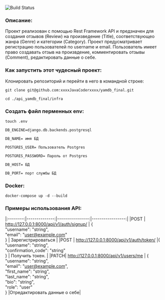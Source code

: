 ![Build Status](https://github.com/xxxxJavaCoderxxxx/yamdb_final/actions/workflows/yamdb_workflow.yml/badge.svg)
### Описание:
Проект реализован с помощью Rest Framework API и предзначен для
создания отзывов (Review) на произведение (Title), соответствующео жанра (Genre) и категории (Category).
Проект предусматривает регистрацию пользователей по username и email.
Пользователь имеет право создавать отзыв на произвдение, комментировать отзывы (Comment), 
редактировать данные о себе.
### Как запустить этот чудесный проект:

Клонировать репозиторий и перейти в него в командной строке:

```
git clone git@github.com:xxxxJavaCoderxxxx/yamdb_final.git
```

```
cd ./api_yamdb_final/infra
```
### Создать файл перменных env:
```
touch .env
```

```
DB_ENGINE=django.db.backends.postgresql 
```

```
DB_NAME= имя БД
```

```
POSTGRES_USER= Пользователь Postgres
```

```
POSTGRES_PASSWORD= Пароль от Postgres
```

```
DB_HOST= БД
```

```
DB_PORT= порт службы БД
```

### Docker:
```
docker-compose up -d --build
```
### Примеры использования API:
|:--------:|--------------:|----------------:|-----------------:|
|POST | http://127.0.0.1:8000/api/v1/auth/signup/ | {<br>"username": "string",<br>"email": "user@example.com"<br>}  | Зарегистрироваться |
|POST | http://127.0.0.1:8000/api/v1/auth/token/  |{<br>"username": "string",<br>"confirmation_code": "string"<br>} | Получить токен.    |
|PATCH| http://127.0.0.1:8000/api/v1/users/me     | {<br>"username": "string",<br>"email": "user@example.com",<br>"first_name": "string",<br>"last_name": "string",<br>"bio": "string",<br>"role": "user"<br>} |Отредактировать данные о себе|
